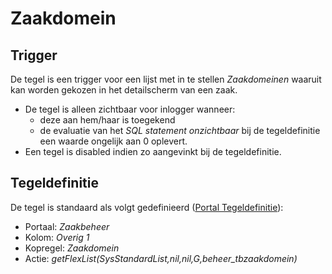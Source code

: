 # Zaakdomein

## Trigger

De tegel is een trigger voor een lijst met in te stellen *Zaakdomeinen* waaruit kan worden gekozen in het detailscherm van een zaak.

* De tegel is alleen zichtbaar voor inlogger wanneer:
  * deze aan hem/haar is toegekend
  * de evaluatie van het *SQL statement onzichtbaar* bij de tegeldefinitie een waarde ongelijk aan 0 oplevert.
* Een tegel is disabled indien zo aangevinkt bij de tegeldefinitie.

## Tegeldefinitie

De tegel is standaard als volgt gedefinieerd ([Portal Tegeldefinitie](../../../../instellen_inrichten/portaldefinitie/portal_tegel.md)):

* Portaal: *Zaakbeheer*
* Kolom: *Overig 1*
* Kopregel: *Zaakdomein*
* Actie: *getFlexList(SysStandardList,nil,nil,G,beheer_tbzaakdomein)*
